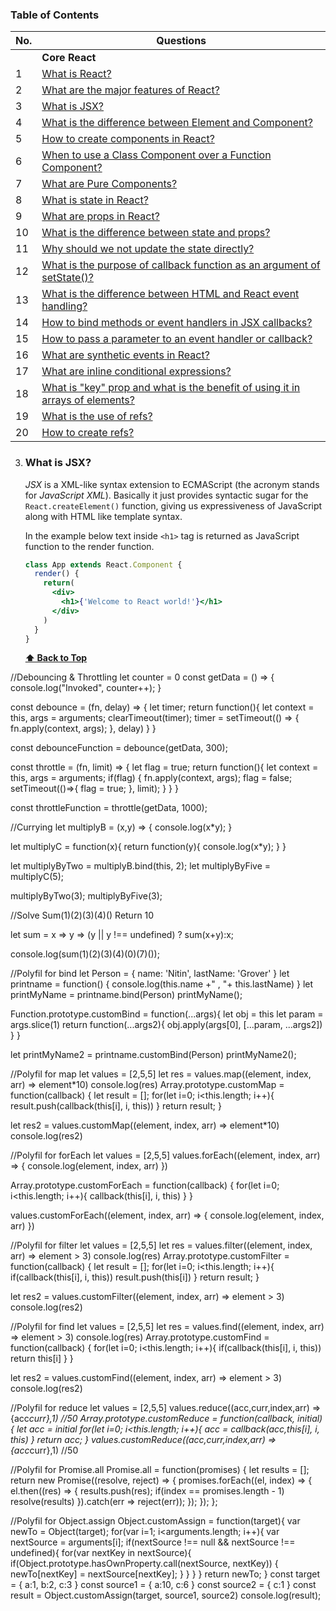### Table of Contents

| No. | Questions |
| --- | --------- |
|   | **Core React** |
|1  | [What is React?](#what-is-react) |
|2  | [What are the major features of React?](#what-are-the-major-features-of-react) |
|3  | [What is JSX?](#what-is-jsx) |
|4  | [What is the difference between Element and Component?](#what-is-the-difference-between-element-and-component) |
|5  | [How to create components in React?](#how-to-create-components-in-react) |
|6  | [When to use a Class Component over a Function Component?](#when-to-use-a-class-component-over-a-function-component) |
|7  | [What are Pure Components?](#what-are-pure-components) |
|8  | [What is state in React?](#what-is-state-in-react) |
|9  | [What are props in React?](#what-are-props-in-react) |
|10 | [What is the difference between state and props?](#what-is-the-difference-between-state-and-props) |
|11 | [Why should we not update the state directly?](#why-should-we-not-update-the-state-directly) |
|12 | [What is the purpose of callback function as an argument of setState()?](#what-is-the-purpose-of-callback-function-as-an-argument-of-setstate)
|13 | [What is the difference between HTML and React event handling?](#what-is-the-difference-between-html-and-react-event-handling) |
|14 | [How to bind methods or event handlers in JSX callbacks?](#how-to-bind-methods-or-event-handlers-in-jsx-callbacks) |
|15 | [How to pass a parameter to an event handler or callback?](#how-to-pass-a-parameter-to-an-event-handler-or-callback) |
|16 | [What are synthetic events in React?](#what-are-synthetic-events-in-react) |
|17 | [What are inline conditional expressions?](#what-are-inline-conditional-expressions) |
|18 | [What is "key" prop and what is the benefit of using it in arrays of elements?](#what-is-key-prop-and-what-is-the-benefit-of-using-it-in-arrays-of-elements) |
|19 | [What is the use of refs?](#what-is-the-use-of-refs) |
|20 | [How to create refs?](#how-to-create-refs)


3. ### What is JSX?

    *JSX* is a XML-like syntax extension to ECMAScript (the acronym stands for *JavaScript XML*). Basically it just provides syntactic sugar for the `React.createElement()` function, giving us expressiveness of JavaScript along with HTML like template syntax.

    In the example below text inside `<h1>` tag is returned as JavaScript function to the render function.

    ```jsx harmony
    class App extends React.Component {
      render() {
        return(
          <div>
            <h1>{'Welcome to React world!'}</h1>
          </div>
        )
      }
    }
    ```


   **[⬆ Back to Top](#table-of-contents)**

//Debouncing & Throttling
let counter = 0
const getData = () => {
  console.log("Invoked", counter++);
}

const debounce = (fn, delay) => {
  let timer;
  return function(){ 
      let context = this,
      args = arguments;
     clearTimeout(timer);
       timer = setTimeout(() => {
        fn.apply(context, args);
       }, delay)
    }
  }

const debounceFunction = debounce(getData, 300);

const throttle = (fn, limit) => {
  let flag = true;
  return function(){ 
      let context = this,
      args = arguments;
    if(flag) {
      fn.apply(context, args);
      flag = false;
      setTimeout(()=>{
        flag = true;
      }, limit);
     }
    }
  }

const throttleFunction = throttle(getData, 1000);


//Currying
let multiplyB = (x,y) => {
  console.log(x*y);
}

let multiplyC = function(x){
  return function(y){
    console.log(x*y);
  }
}

let multiplyByTwo = multiplyB.bind(this, 2);
let multiplyByFive = multiplyC(5);

multiplyByTwo(3);
multiplyByFive(3);

//Solve Sum(1)(2)(3)(4)() Return 10 

let sum = x => y => (y || y !== undefined) ? sum(x+y):x;

console.log(sum(1)(2)(3)(4)(0)(7)());


//Polyfil for bind
let Person = {
  name: 'Nitin',
  lastName: 'Grover'
}
let printname = function() {
  console.log(this.name +" , "+ this.lastName)
}
let printMyName = printname.bind(Person)
printMyName();

Function.prototype.customBind = function(...args){
   let obj = this
   let param = args.slice(1)
   return function(...args2){
      obj.apply(args[0], [...param, ...args2])
   }
}


let printMyName2 = printname.customBind(Person)
printMyName2();

//Polyfil for map
let values = [2,5,5]
let res = values.map((element, index, arr) => element*10)
console.log(res)
Array.prototype.customMap = function(callback) {
  let result = [];
  for(let i=0; i<this.length; i++){
      result.push(callback(this[i], i, this))
  }
  return result;
}

let res2 = values.customMap((element, index, arr) => element*10)
console.log(res2)

//Polyfil for forEach
let values = [2,5,5]
values.forEach((element, index, arr) => {
  console.log(element, index, arr)
})

Array.prototype.customForEach = function(callback) {
  for(let i=0; i<this.length; i++){
      callback(this[i], i, this)
  }
}

values.customForEach((element, index, arr) => {
  console.log(element, index, arr)
})

//Polyfil for filter
let values = [2,5,5]
let res = values.filter((element, index, arr) => element > 3)
console.log(res)
Array.prototype.customFilter = function(callback) {
  let result = [];
  for(let i=0; i<this.length; i++){
      if(callback(this[i], i, this))
      result.push(this[i])
  }
  return result;
}

let res2 = values.customFilter((element, index, arr) => element > 3)
console.log(res2)

//Polyfil for find
let values = [2,5,5]
let res = values.find((element, index, arr) => element > 3)
console.log(res)
Array.prototype.customFind = function(callback) {
  for(let i=0; i<this.length; i++){
      if(callback(this[i], i, this))
      return this[i]
  } 
}

let res2 = values.customFind((element, index, arr) => element > 3)
console.log(res2)

//Polyfil for reduce
let values = [2,5,5]
values.reduce((acc,curr,index,arr) => {acc*curr},1) //50
Array.prototype.customReduce = function(callback, initial) {
  let acc = initial
  for(let i=0; i<this.length; i++){
     acc = callback(acc,this[i], i, this)
  } 
  return acc;
}
values.customReduce((acc,curr,index,arr) => {acc*curr},1) //50

//Polyfil for Promise.all
Promise.all = function(promises) {
  let results = [];
  return new Promise((resolve, reject) => {
      promises.forEach((el, index) => {
          el.then((res) => {
              results.push(res);
              if(index == promises.length - 1)
              resolve(results)
          }).catch(err => reject(err));
      });
  });
};

//Polyfil for Object.assign
Object.customAssign = function(target){
  var newTo = Object(target);
  for(var i=1; i<arguments.length; i++){
    var nextSource = arguments[i];
    if(nextSource !== null && nextSource !== undefined){
      for(var nextKey in nextSource){
        if(Object.prototype.hasOwnProperty.call(nextSource, nextKey)) {
          newTo[nextKey] = nextSource[nextKey];
        }
      }
    }
  }
  return newTo;
}
const target = {
  a:1,
  b:2,
  c:3
}
const source1 = {
  a:10,
  c:6
}
const source2 = {
  c:1
}
const result = Object.customAssign(target, source1, source2)
console.log(result);

